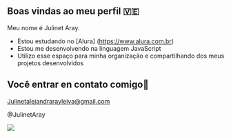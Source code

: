 ## Boas vindas ao meu perfil 🇻🇪

Meu nome é Julinet Aray.

- Estou estudando no [Alura] (https://www.alura.com.br)
- Estou me desenvolvendo na linguagem JavaScript
- Utilizo esse espaço para minha organização e compartilhando dos meus projetos desenvolvidos

## Você entrar en contato comigo🙂

Julinetalejandrarayleiva@gmail.com

@JulinetAray

![](https://github.com/user-attachments/assets/19ab090a-c778-4569-bb94-63a6107ed31b)
